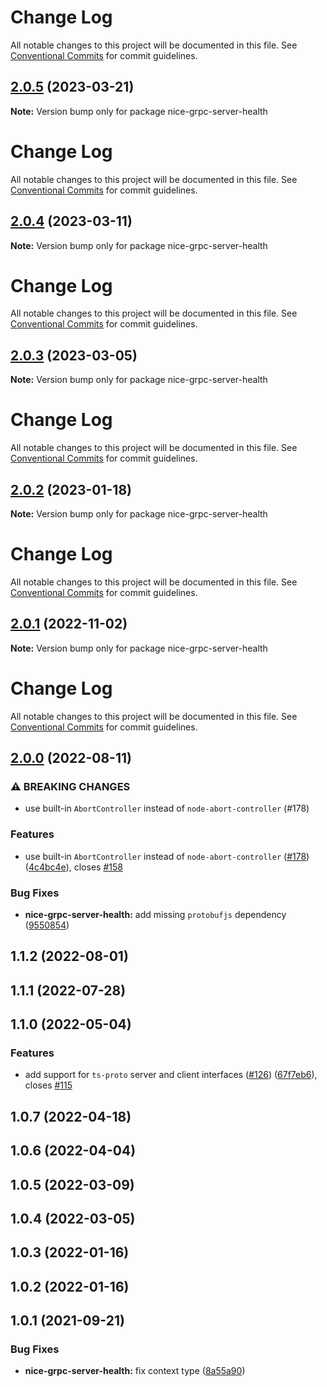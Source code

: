 # Change Log

All notable changes to this project will be documented in this file. See
[Conventional Commits](https://conventionalcommits.org) for commit guidelines.

## [2.0.5](https://github.com/deeplay-io/nice-grpc/compare/nice-grpc-server-health@2.0.4...nice-grpc-server-health@2.0.5) (2023-03-21)

**Note:** Version bump only for package nice-grpc-server-health

# Change Log

All notable changes to this project will be documented in this file. See
[Conventional Commits](https://conventionalcommits.org) for commit guidelines.

## [2.0.4](https://github.com/deeplay-io/nice-grpc/compare/nice-grpc-server-health@2.0.3...nice-grpc-server-health@2.0.4) (2023-03-11)

**Note:** Version bump only for package nice-grpc-server-health

# Change Log

All notable changes to this project will be documented in this file. See
[Conventional Commits](https://conventionalcommits.org) for commit guidelines.

## [2.0.3](https://github.com/deeplay-io/nice-grpc/compare/nice-grpc-server-health@2.0.2...nice-grpc-server-health@2.0.3) (2023-03-05)

**Note:** Version bump only for package nice-grpc-server-health

# Change Log

All notable changes to this project will be documented in this file. See
[Conventional Commits](https://conventionalcommits.org) for commit guidelines.

## [2.0.2](https://github.com/deeplay-io/nice-grpc/compare/nice-grpc-server-health@2.0.1...nice-grpc-server-health@2.0.2) (2023-01-18)

**Note:** Version bump only for package nice-grpc-server-health

# Change Log

All notable changes to this project will be documented in this file. See
[Conventional Commits](https://conventionalcommits.org) for commit guidelines.

## [2.0.1](https://github.com/deeplay-io/nice-grpc/compare/nice-grpc-server-health@2.0.0...nice-grpc-server-health@2.0.1) (2022-11-02)

**Note:** Version bump only for package nice-grpc-server-health

# Change Log

All notable changes to this project will be documented in this file. See
[Conventional Commits](https://conventionalcommits.org) for commit guidelines.

## [2.0.0](https://github.com/deeplay-io/nice-grpc/compare/nice-grpc-server-health@1.1.2...nice-grpc-server-health@2.0.0) (2022-08-11)

### ⚠ BREAKING CHANGES

- use built-in `AbortController` instead of `node-abort-controller` (#178)

### Features

- use built-in `AbortController` instead of `node-abort-controller`
  ([#178](https://github.com/deeplay-io/nice-grpc/issues/178))
  ([4c4bc4e](https://github.com/deeplay-io/nice-grpc/commit/4c4bc4eacf38bedfbcdd5a41f4471698f7a117ed)),
  closes [#158](https://github.com/deeplay-io/nice-grpc/issues/158)

### Bug Fixes

- **nice-grpc-server-health:** add missing `protobufjs` dependency
  ([9550854](https://github.com/deeplay-io/nice-grpc/commit/9550854bddc7608c5e3b522233e486085ab39545))

## 1.1.2 (2022-08-01)

## 1.1.1 (2022-07-28)

## 1.1.0 (2022-05-04)

### Features

- add support for `ts-proto` server and client interfaces
  ([#126](https://github.com/deeplay-io/nice-grpc/issues/126))
  ([67f7eb6](https://github.com/deeplay-io/nice-grpc/commit/67f7eb613455426d6b63a4027132060a8a572f65)),
  closes [#115](https://github.com/deeplay-io/nice-grpc/issues/115)

## 1.0.7 (2022-04-18)

## 1.0.6 (2022-04-04)

## 1.0.5 (2022-03-09)

## 1.0.4 (2022-03-05)

## 1.0.3 (2022-01-16)

## 1.0.2 (2022-01-16)

## 1.0.1 (2021-09-21)

### Bug Fixes

- **nice-grpc-server-health:** fix context type
  ([8a55a90](https://github.com/deeplay-io/nice-grpc/commit/8a55a90ab32c582a60ebaf28a07511ab60c25690))
